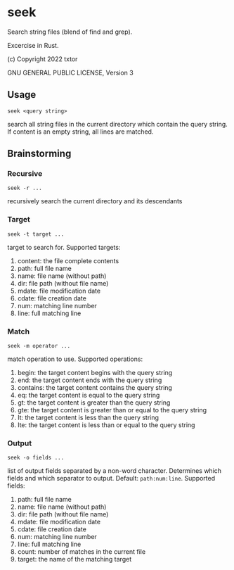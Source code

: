 # seek

Search string files (blend of find and grep).

Excercise in Rust.

(c) Copyright 2022 txtor

GNU GENERAL PUBLIC LICENSE, Version 3

## Usage
    seek <query string>
search all string files in the current directory which contain the query string. If content is an empty string, all lines are matched.

## Brainstorming

### Recursive
    seek -r ...

recursively search the current directory and its descendants

### Target
    seek -t target ...
target to search for. Supported targets:
1. content: the file complete contents
1. path: full file name
1. name: file name (without path)
1. dir: file path (without file name)
1. mdate: file modification date
1. cdate: file creation date
1. num: matching line number
1. line: full matching line 

### Match
    seek -m operator ...
match operation to use. Supported operations:
1. begin: the target content begins with the query string
1. end: the target content ends with the query string
1. contains: the target content contains the query string
1. eq: the target content is equal to the query string
1. gt: the target content is greater than the query string
1. gte: the target content is greater than or equal to the query string
1. lt: the target content is less than the query string
1. lte: the target content is less than or equal to the query string

### Output
    seek -o fields ...
list of output fields separated by a non-word character. Determines which fields and which separator to output. Default: `path:num:line`. Supported fields:
1. path: full file name
1. name: file name (without path)
1. dir: file path (without file name)
1. mdate: file modification date
1. cdate: file creation date
1. num: matching line number
1. line: full matching line 
1. count: number of matches in the current file
1. target: the name of the matching target
